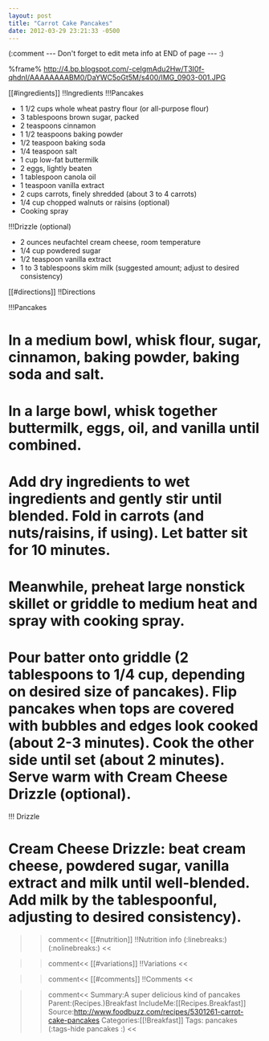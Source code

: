 ```yaml
---
layout: post
title: "Carrot Cake Pancakes"
date: 2012-03-29 23:21:33 -0500
---
```

(:comment  --- Don't forget to edit meta info at END of page --- :)

%frame% http://4.bp.blogspot.com/-ceIgmAdu2Hw/T3I0f-qhdnI/AAAAAAAABM0/DaYWC5oGt5M/s400/IMG_0903-001.JPG

[[#ingredients]]
!!Ingredients
!!!Pancakes
* 1 1/2 cups whole wheat pastry flour (or all-purpose flour)
* 3 tablespoons brown sugar, packed
* 2 teaspoons cinnamon
* 1 1/2 teaspoons baking powder
* 1/2 teaspoon baking soda
* 1/4 teaspoon salt
* 1 cup low-fat buttermilk
* 2 eggs, lightly beaten
* 1 tablespoon canola oil
* 1 teaspoon vanilla extract
* 2 cups carrots, finely shredded (about 3 to 4 carrots) 
* 1/4 cup chopped walnuts or raisins (optional)
* Cooking spray

!!!Drizzle (optional)

* 2 ounces neufachtel cream cheese, room temperature
* 1/4 cup powdered sugar
* 1/2 teaspoon vanilla extract
* 1 to 3 tablespoons skim milk (suggested amount; adjust to desired consistency)

[[#directions]]
!!Directions

!!!Pancakes

# In a medium bowl, whisk flour, sugar, cinnamon, baking powder, baking soda and salt.

# In a large bowl, whisk together buttermilk, eggs, oil, and vanilla until combined.

# Add dry ingredients to wet ingredients and gently stir until blended.  Fold in carrots (and nuts/raisins, if using).  Let batter sit for 10 minutes.

# Meanwhile, preheat large nonstick skillet or griddle to medium heat and spray with cooking spray.  

# Pour batter onto griddle (2 tablespoons to 1/4 cup, depending on desired size of pancakes). Flip pancakes when tops are covered with bubbles and edges look cooked (about 2-3 minutes). Cook the other side until set (about 2 minutes). Serve warm with Cream Cheese Drizzle (optional).  

!!! Drizzle

# Cream Cheese Drizzle: beat cream cheese, powdered sugar, vanilla extract and milk until well-blended.  Add milk by the tablespoonful, adjusting to desired consistency).

>>comment<<
[[#nutrition]]
!!Nutrition info
(:linebreaks:)
(:nolinebreaks:)
>><<

>>comment<<
[[#variations]]
!!Variations
>><<

>>comment<<
[[#comments]]
!!Comments
>><<

>>comment<<
Summary:A super delicious kind of pancakes
Parent:(Recipes.)Breakfast
IncludeMe:[[Recipes.Breakfast]]
Source:http://www.foodbuzz.com/recipes/5301261-carrot-cake-pancakes
Categories:[[!Breakfast]]
Tags: pancakes
(:tags-hide pancakes :)
>><<
